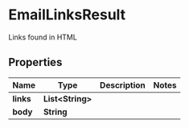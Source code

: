 

# EmailLinksResult

Links found in HTML
## Properties

Name | Type | Description | Notes
------------ | ------------- | ------------- | -------------
**links** | **List&lt;String&gt;** |  | 
**body** | **String** |  | 



